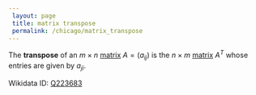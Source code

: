 ```yaml
---
 layout: page
 title: matrix transpose
 permalink: /chicago/matrix_transpose
---
```

The **transpose** of an $m\times n$ [matrix](https://mathgloss.github.io/MathGloss/matrix) $A = (a_{ij})$ is the $n\times m$ [matrix](https://mathgloss.github.io/MathGloss/matrix) $A^T$ whose entries are given by $a_{ji}$.

Wikidata ID: [Q223683](https://www.wikidata.org/wiki/Q223683)